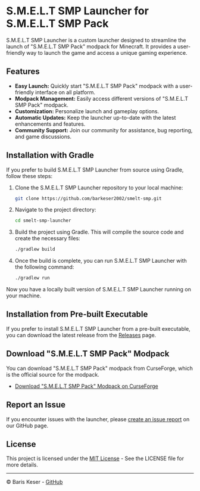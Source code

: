 # S.M.E.L.T SMP Launcher for S.M.E.L.T SMP Pack

S.M.E.L.T SMP Launcher is a custom launcher designed to streamline the launch of "S.M.E.L.T SMP Pack" modpack for Minecraft. It provides a user-friendly way to launch the game and access a unique gaming experience.

## Features

- **Easy Launch:** Quickly start "S.M.E.L.T SMP Pack" modpack with a user-friendly interface on all platform.
- **Modpack Management:** Easily access different versions of "S.M.E.L.T SMP Pack" modpack.
- **Customization:** Personalize launch and gameplay options.
- **Automatic Updates:** Keep the launcher up-to-date with the latest enhancements and features.
- **Community Support:** Join our community for assistance, bug reporting, and game discussions.

## Installation with Gradle

If you prefer to build S.M.E.L.T SMP Launcher from source using Gradle, follow these steps:

1. Clone the S.M.E.L.T SMP Launcher repository to your local machine:
   ```bash
   git clone https://github.com/barkeser2002/smelt-smp.git
   ```

2. Navigate to the project directory:
   ```bash
   cd smelt-smp-launcher
   ```

3. Build the project using Gradle. This will compile the source code and create the necessary files:
   ```bash
   ./gradlew build
   ```

4. Once the build is complete, you can run S.M.E.L.T SMP Launcher with the following command:
   ```bash
   ./gradlew run
   ```

Now you have a locally built version of S.M.E.L.T SMP Launcher running on your machine.

## Installation from Pre-built Executable

If you prefer to install S.M.E.L.T SMP Launcher from a pre-built executable, you can download the latest release from the [Releases](https://github.com/barkeser2002/smelt-smp/releases) page.

## Download "S.M.E.L.T SMP Pack" Modpack

You can download "S.M.E.L.T SMP Pack" modpack from CurseForge, which is the official source for the modpack.

- [Download "S.M.E.L.T SMP Pack" Modpack on CurseForge](https://www.curseforge.com/minecraft/modpacks/smeltsmp)

## Report an Issue

If you encounter issues with the launcher, please [create an issue report](https://github.com/barkeser2002/smelt-smp/issues) on our GitHub page.

## License

This project is licensed under the [MIT License](LICENSE) - See the LICENSE file for more details.

---
© Baris Keser - [GitHub](https://github.com/barkeser2002)
